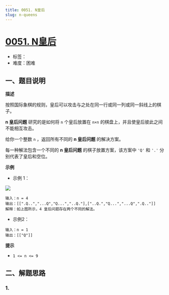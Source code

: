```yaml
---
title: 0051. N皇后
slug: n-queens
---
```


# [0051. N皇后](https://leetcode.cn/problems/n-queens/)

- 标签：
- 难度：困难

## 一、题目说明

**描述**

按照国际象棋的规则，皇后可以攻击与之处在同一行或同一列或同一斜线上的棋子。

**n 皇后问题** 研究的是如何将 `n` 个皇后放置在 `n×n` 的棋盘上，并且使皇后彼此之间不能相互攻击。

给你一个整数 `n` ，返回所有不同的 **n 皇后问题** 的解决方案。

每一种解法包含一个不同的 **n 皇后问题** 的棋子放置方案，该方案中 `'Q'` 和 `'.'` 分别代表了皇后和空位。

**示例**

* 示例 1：

![](https://cdn.jsdelivr.net/gh/wecdn/img_0/2023/202304212235426.jpg)

```text
输入：n = 4
输出：[[".Q..","...Q","Q...","..Q."],["..Q.","Q...","...Q",".Q.."]]
解释：如上图所示，4 皇后问题存在两个不同的解法。
```

* 示例2：

```text
输入：n = 1
输出：[["Q"]]
```

**提示**

* `1 <= n <= 9`

## 二、解题思路

### 1.
